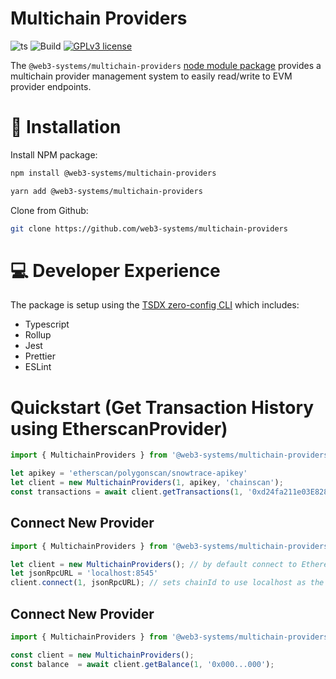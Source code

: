 # Multichain Providers
![ts](https://badgen.net/badge/-/TypeScript?icon=typescript&label&labelColor=blue&color=555555)
![Build](https://github.com/web3-systems/multichain-providers/actions/workflows/main.yml/badge.svg)
[![GPLv3 license](https://img.shields.io/badge/License-MIT-blue.svg)](http://perso.crans.org/besson/LICENSE.html)

The `@web3-systems/multichain-providers` [node module package](https://www.npmjs.com/package/@pooltogether/v4-utils-js) provides a multichain provider management system to easily read/write to EVM provider endpoints.

# 💾 Installation

Install NPM package:

```sh
npm install @web3-systems/multichain-providers
```

```sh
yarn add @web3-systems/multichain-providers
```

Clone from Github:

```sh
git clone https://github.com/web3-systems/multichain-providers
```

# 💻 Developer Experience

The package is setup using the [TSDX zero-config CLI](https://tsdx.io/) which includes:

- Typescript
- Rollup
- Jest
- Prettier
- ESLint

# Quickstart (Get Transaction History using EtherscanProvider)

```ts
import { MultichainProviders } from '@web3-systems/multichain-providers';

let apikey = 'etherscan/polygonscan/snowtrace-apikey'
let client = new MultichainProviders(1, apikey, 'chainscan');
const transactions = await client.getTransactions(1, '0xd24fa211e03E82873980296D11f0318BdD329fbd');
```

## Connect New Provider
```ts
import { MultichainProviders } from '@web3-systems/multichain-providers';

let client = new MultichainProviders(); // by default connect to Ethereum mainnet via Infura
let jsonRpcURL = 'localhost:8545'
client.connect(1, jsonRpcURL); // sets chainId to use localhost as the endpoint 
```


## Connect New Provider
```ts
import { MultichainProviders } from '@web3-systems/multichain-providers';

const client = new MultichainProviders();
const balance  = await client.getBalance(1, '0x000...000');
```